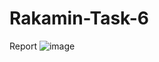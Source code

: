 # Rakamin-Task-6
Report
![image](https://github.com/haekal80/Rakamin-Task-6/assets/67674388/62f591ae-7a1f-4bca-a706-73a76e088b40)
